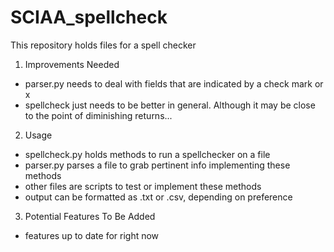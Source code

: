 # SCIAA_spellcheck
This repository holds files for a spell checker

1. Improvements Needed
  + parser.py needs to deal with fields that are indicated by a check
    mark or x
  + spellcheck just needs to be better in general. Although it may be
    close to the point of diminishing returns...
2. Usage
  + spellcheck.py holds methods to run a spellchecker on a file
  + parser.py parses a file to grab pertinent info
implementing these methods
  + other files are scripts to test or implement these methods
  + output can be formatted as .txt or .csv, depending on
    preference
3. Potential Features To Be Added
  + features up to date for right now 
